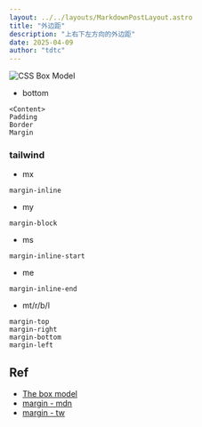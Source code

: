 ```yaml
---
layout: ../../layouts/MarkdownPostLayout.astro
title: "外边距"
description: "上右下左方向的外边距"
date: 2025-04-09
author: "tdtc"
---
```

![CSS Box Model](https://developer.mozilla.org/en-US/docs/Learn_web_development/Core/Styling_basics/Box_model/box-model.png)

- bottom
```
<Content>
Padding
Border
Margin
```

### tailwind
- mx
```
margin-inline
```
- my
```
margin-block
```
- ms
```
margin-inline-start
```
- me
```
margin-inline-end
```
- mt/r/b/l
```
margin-top
margin-right
margin-bottom
margin-left
```

## Ref
- [The box model](https://developer.mozilla.org/en-US/docs/Learn_web_development/Core/Styling_basics/Box_model)
- [margin - mdn](https://developer.mozilla.org/zh-CN/docs/Web/CSS/margin)
- [margin - tw](https://tailwindcss.com/docs/margin)
